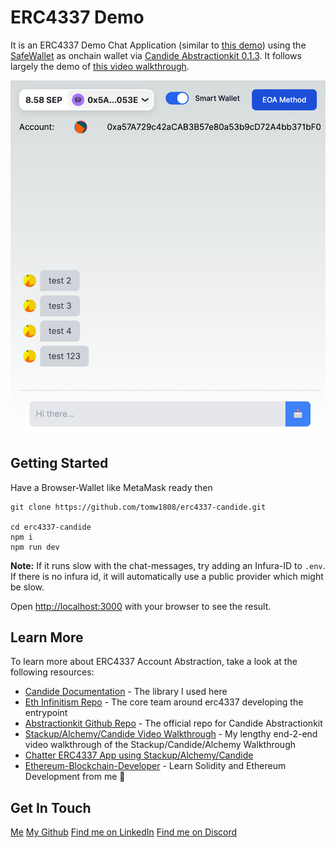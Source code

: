 # ERC4337 Demo

It is an ERC4337 Demo Chat Application (similar to [this demo](https://erc4337-chatter-nextjs-app.vercel.app/candide)) using the [SafeWallet](https://app.safe.global/) as onchain wallet via [Candide Abstractionkit 0.1.3](https://docs.candide.dev/wallet/abstractionkit/introduction/). It follows largely the demo of [this video walkthrough](https://youtu.be/v_V4Wqcn7vE).

![Screenshot of ERC4337 Demo](./chatter-erc4337.png?raw=true "ERC4337 Chat App Demo")

## Getting Started

Have a Browser-Wallet like MetaMask ready then

```
git clone https://github.com/tomw1808/erc4337-candide.git

cd erc4337-candide
npm i
npm run dev
```

**Note:** If it runs slow with the chat-messages, try adding an Infura-ID to `.env`. If there is no infura id, it will automatically use a public provider which might be slow.

Open [http://localhost:3000](http://localhost:3000) with your browser to see the result.


## Learn More

To learn more about ERC4337 Account Abstraction, take a look at the following resources:

- [Candide Documentation](https://docs.candide.dev/wallet/abstractionkit/introduction/) - The library I used here
- [Eth Infinitism Repo](https://github.com/eth-infinitism/account-abstraction/tree/develop) - The core team around erc4337 developing the entrypoint
- [Abstractionkit Github Repo](https://github.com/candidelabs/abstractionkit/tree/main) - The official repo for Candide Abstractionkit
- [Stackup/Alchemy/Candide Video Walkthrough](https://youtu.be/v_V4Wqcn7vE) - My lengthy end-2-end video walkthrough of the Stackup/Candide/Alchemy Walkthrough
- [Chatter ERC4337 App using Stackup/Alchemy/Candide](https://erc4337-chatter-nextjs-app.vercel.app/)
- [Ethereum-Blockchain-Developer](https://ethereum-blockchain-developer.com) - Learn Solidity and Ethereum Development from me 🤗

## Get In Touch

[Me](https://thomaswiesner.com)
[My Github](https://github.com/tomw1808)
[Find me on LinkedIn](https://www.linkedin.com/in/thomas-wiesner)
[Find me on Discord](https://discord.gg/nKV7xzxdEh)